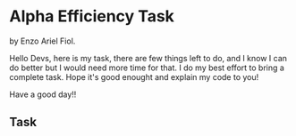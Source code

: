  # Alpha Efficiency Task

 by Enzo Ariel Fiol.

 Hello Devs, here is my task, there are few things left to do, and I know I can do better
 but I would need more time for that. I do my best effort to bring a complete task.
 Hope it's good enought and explain my code to you!

 Have a good day!!

 ## Task

 